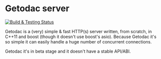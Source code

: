 # Getodac server

[![Build & Testing Status](https://travis-ci.org/bog-dan-ro/getodac.svg?branch=master)](https://travis-ci.org/bog-dan-ro/getodac)

Getodac is a (very) simple & fast HTTP(s) server written, from scratch, in C++11 and boost (though it doesn't use boost's asio).
Because Getodac it's so simple it can easily handle a huge number of concurrent connections.

Getodac it's in beta stage and it doesn't have a stable API/ABI.
